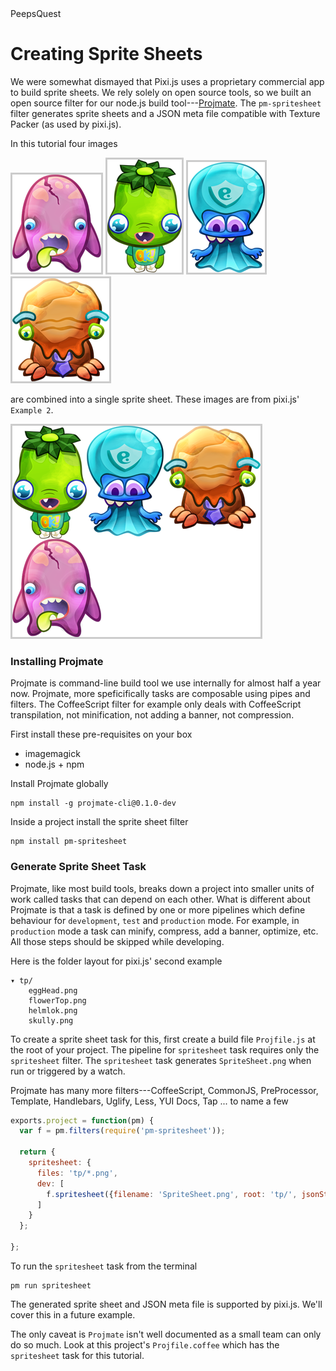 <style>
img  {
  border: solid 3px #ccc;
}
</style>

<div id="text-logo">PeepsQuest</div>

# Creating Sprite Sheets

We were somewhat dismayed that Pixi.js uses a proprietary commercial app to build sprite sheets.
We rely solely on open source tools, so we built an open source filter for our node.js build tool---[Projmate](http://projmate.github.io).
The `pm-spritesheet` filter generates sprite sheets and a JSON meta file compatible with Texture Packer (as used by pixi.js).

In this tutorial four images

![](examples/img/tp/eggHead.png)
![](examples/img/tp/flowerTop.png)
![](examples/img/tp/helmlok.png)
![](examples/img/tp/skully.png)

are combined into a single sprite sheet. These images are from pixi.js' `Example 2`.

![](examples/img/tp/spritesheet.png)


### Installing Projmate

Projmate is command-line build tool we use internally for almost half a year now. Projmate, more
speficifically tasks are composable using pipes and filters. The CoffeeScript filter for example only
deals with CoffeeScript transpilation, not minification, not adding a banner, not compression.

First install these pre-requisites on your box

*   imagemagick
*   node.js + npm

Install Projmate globally

    npm install -g projmate-cli@0.1.0-dev

Inside a project install the sprite sheet filter

    npm install pm-spritesheet


### Generate Sprite Sheet Task

Projmate, like most build tools, breaks down a project into smaller units of work called tasks that can
depend on each other. What is different about Projmate is that a task is defined by one or more pipelines which
define behaviour for `development`, `test` and `production` mode.  For example, in `production` mode a task can
minify, compress, add a banner, optimize, etc. All those steps should be skipped while developing.

Here is the folder layout for pixi.js' second example

    ▾ tp/
        eggHead.png
        flowerTop.png
        helmlok.png
        skully.png

To create a sprite sheet task for this, first create a build file `Projfile.js` at the root of your
project. The pipeline for `spritesheet` task requires only
the `spritesheet` filter. The `spritesheet` task generates
`SpriteSheet.png` when run or triggered by a watch.

<div class='note'>
Projmate has many more filters---CoffeeScript, CommonJS, PreProcessor,
Template, Handlebars, Uglify, Less, YUI Docs, Tap ... to name a few
</div>

```js
exports.project = function(pm) {
  var f = pm.filters(require('pm-spritesheet'));

  return {
    spritesheet: {
      files: 'tp/*.png',
      dev: [
        f.spritesheet({filename: 'SpriteSheet.png', root: 'tp/', jsonStyle:'texturePacker'})
      ]
    }
  };

};
```

To run the `spritesheet` task from the terminal

    pm run spritesheet

The generated sprite sheet and JSON meta file is supported by pixi.js. We'll
cover this in a future example.

The only caveat is `Projmate` isn't well documented as a small team can only do so much. Look at this
project's `Projfile.coffee` which has the `spritesheet` task for this tutorial.


